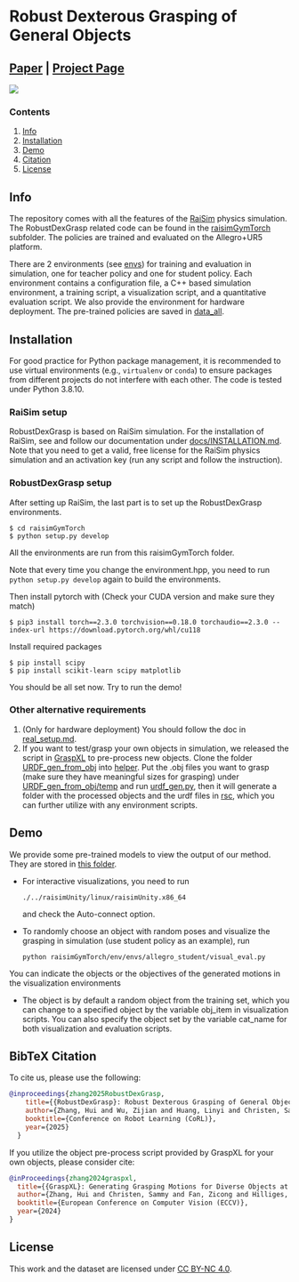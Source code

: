 # Robust Dexterous Grasping of General Objects


## [Paper](https://arxiv.org/abs/2504.05287) | [Project Page](https://zdchan.github.io/Robust_DexGrasp/) 

<img src="/RobustDexGrasp_application.gif" autoplay loop /> 

### Contents

1. [Info](#Info)
2. [Installation](#installation)
3. [Demo](#Demo)
4. [Citation](#citation)
5. [License](#license)



## Info

The repository comes with all the features of the [RaiSim](https://raisim.com/) physics simulation. The RobustDexGrasp related code can be found in the [raisimGymTorch](./raisimGymTorch) subfolder. The policies are trained and evaluated on the Allegro+UR5 platform.

There are 2 environments (see [envs](./raisimGymTorch/raisimGymTorch/env/envs/)) for training and evaluation in simulation, one for teacher policy and one for student policy. Each environment contains a configuration file, a C++ based simulation environment, a training script, a visualization script, and a quantitative evaluation script. We also provide the environment for hardware deployment. The pre-trained policies are saved in [data_all](./raisimGymTorch/data_all).



## Installation


For good practice for Python package management, it is recommended to use virtual environments (e.g., `virtualenv` or `conda`) to ensure packages from different projects do not interfere with each other. The code is tested under Python 3.8.10.

### RaiSim setup

RobustDexGrasp is based on RaiSim simulation. For the installation of RaiSim, see and follow our documentation under [docs/INSTALLATION.md](./docs/INSTALLATION.md). Note that you need to get a valid, free license for the RaiSim physics simulation and an activation key (run any script and follow the instruction).

### RobustDexGrasp setup

After setting up RaiSim, the last part is to set up the RobustDexGrasp environments.

```
$ cd raisimGymTorch 
$ python setup.py develop
```

All the environments are run from this raisimGymTorch folder. 

Note that every time you change the environment.hpp, you need to run `python setup.py develop` again to build the environments.

Then install pytorch with (Check your CUDA version and make sure they match)

```
$ pip3 install torch==2.3.0 torchvision==0.18.0 torchaudio==2.3.0 --index-url https://download.pytorch.org/whl/cu118
```

Install required packages

```
$ pip install scipy
$ pip install scikit-learn scipy matplotlib
```

You should be all set now. Try to run the demo!

### Other alternative requirements

1. (Only for hardware deployment) You should follow the doc in [real_setup.md](./real_setup.md).
2. If you want to test/grasp your own objects in simulation, we released the script in [GraspXL](https://github.com/zdchan/GraspXL) to pre-process new objects. Clone the folder [URDF_gen_from_obj](https://github.com/zdchan/GraspXL/tree/main/raisimGymTorch/raisimGymTorch/helper/URDF_gen_from_obj) into [helper](./raisimGymTorch/raisimGymTorch/helper/). Put the .obj files you want to grasp (make sure they have meaningful sizes for grasping) under [URDF_gen_from_obj/temp](.https://github.com/zdchan/GraspXL/tree/main/raisimGymTorch/raisimGymTorch/helper/URDF_gen_from_obj/) and run [urdf_gen.py](https://github.com/zdchan/GraspXL/tree/main/raisimGymTorch/raisimGymTorch/helper/URDF_gen_from_obj/urdf_gen.py), then it will generate a folder with the processed objects and the urdf files in [rsc](./rsc), which you can further utilize with any environment scripts.


## Demo

We provide some pre-trained models to view the output of our method. They are stored in [this folder](./raisimGymTorch/data_all/). 

+ For interactive visualizations, you need to run

  ```Shell
  ./../raisimUnity/linux/raisimUnity.x86_64
  ```

  and check the Auto-connect option.

+ To randomly choose an object with random poses and visualize the grasping in simulation (use student policy as an example), run

  ```Shell
  python raisimGymTorch/env/envs/allegro_student/visual_eval.py
  ```

You can indicate the objects or the objectives of the generated motions in the visualization environments

+ The object is by default a random object from the training set, which you can change to a specified object by the variable obj_item in visualization scripts. You can also specify the object set by the variable cat_name for both visualization and evaluation scripts. 



## BibTeX Citation

To cite us, please use the following:

```bibtex
@inproceedings{zhang2025RobustDexGrasp,
    title={{RobustDexGrasp}: Robust Dexterous Grasping of General Objects},
    author={Zhang, Hui and Wu, Zijian and Huang, Linyi and Christen, Sammy and Song, Jie},
    booktitle={Conference on Robot Learning (CoRL)},
    year={2025}
  }
```

If you utilize the object pre-process script provided by GraspXL for your own objects, please consider cite:

```bibtex
@inProceedings{zhang2024graspxl,
  title={{GraspXL}: Generating Grasping Motions for Diverse Objects at Scale},
  author={Zhang, Hui and Christen, Sammy and Fan, Zicong and Hilliges, Otmar and Song, Jie},
  booktitle={European Conference on Computer Vision (ECCV)},
  year={2024}
}
```



## License

This work and the dataset are licensed under [CC BY-NC 4.0](https://creativecommons.org/licenses/by-nc/4.0/).
